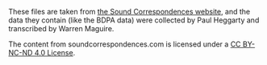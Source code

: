 These files are taken from [the Sound Correspondences website](http://soundcomparisons.com/#/sl/en/Germanic/9x), and the data they contain (like the BDPA data) were collected by Paul Heggarty and transcribed by Warren Maguire.

The content from soundcorrespondences.com is licensed under a [CC BY-NC-ND 4.0 License](https://creativecommons.org/licenses/by-nc-nd/4.0/).
